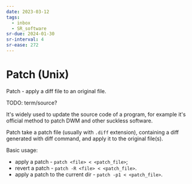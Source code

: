 ```yaml
---
date: 2023-03-12
tags:
  - inbox
  - SR_software
sr-due: 2024-01-30
sr-interval: 4
sr-ease: 272
---
```


# Patch (Unix)

Patch - apply a diff file to an original file.

TODO: term/source?

It's widely used to update the source code of a program, for example it's
official method to patch DWM and other suckless software.

Patch take a patch file (usually with `.diff` extension), containing a diff
generated with diff command, and apply it to the original file(s).

Basic usage:

- apply a patch - `patch <file> < <patch_file>`;
- revert a patch - `patch -R <file> < <patch_file>`.
- apply a patch to the current dir - `patch -p1 < <patch_file>`.
